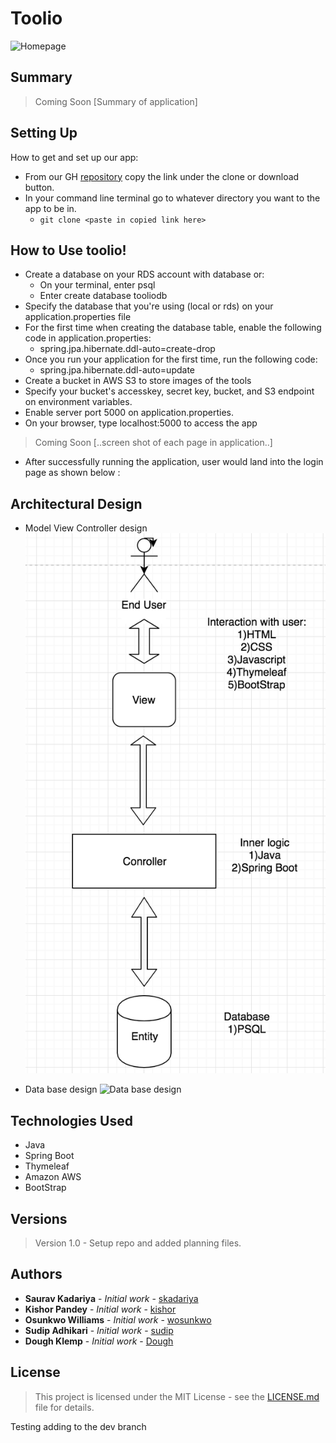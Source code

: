 # Toolio

![Homepage](./src/static/img/pliers.jpg)

## Summary
> Coming Soon [Summary of application]

## Setting Up

 How to get and set up our app:
 
 * From our GH [repository](https://github.com/team-toolee/toolee) copy the link under the clone or download button.
 * In your command line terminal go to whatever directory you want to the app to be in.  
     * `git clone <paste in copied link here>`
    
## How to Use toolio!
- Create a database on your RDS account with database or:
    - On your terminal, enter psql
    - Enter create database tooliodb
- Specify the database that you're using (local or rds) on your application.properties file
- For the first time when creating the database table, enable the following code in application.properties:
    - spring.jpa.hibernate.ddl-auto=create-drop
- Once you run your application for the first time, run the following code:
    - spring.jpa.hibernate.ddl-auto=update
- Create a bucket in AWS S3 to store images of the tools
- Specify your bucket's accesskey, secret key, bucket, and S3 endpoint on environment variables.
- Enable server port 5000 on application.properties.
- On your browser, type localhost:5000 to access the app

> Coming Soon [..screen shot of each page in application..]
 * After successfully running the application, user would land into the login page as shown below :
  
 
## Architectural Design
   * Model View Controller design
    ![MVC](https://github.com/team-int-finance/kid-doh/blob/master/src/main/resources/static/images/mvc.png)

   * Data base design 
    ![Data base design](./assests/dbDesign.png)

## Technologies Used
* Java
* Spring Boot
* Thymeleaf
* Amazon AWS
* BootStrap

## Versions
> Version 1.0 - Setup repo and added planning files.

## Authors
* **Saurav Kadariya** - *Initial work* - [skadariya](https://github.com/skadariya)
* **Kishor Pandey** - *Initial work* - [kishor](https://github.com/kishorpan2)
* **Osunkwo Williams** - *Initial work* - [wosunkwo](https://github.com/wosunkwo)
* **Sudip Adhikari** - *Initial work* - [sudip](https://github.com/sadhikari07)
* **Dough Klemp** - *Initial work* - [Dough](https://github.com/idothestamping)

## License
> This project is licensed under the MIT License - see the [LICENSE.md](LICENSE.md) file for details.


Testing adding to the dev branch